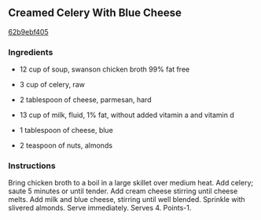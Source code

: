 ## Creamed Celery With Blue Cheese

[62b9ebf405](http://www.food.com/recipe/creamed-celery-with-blue-cheese-108999)

### Ingredients

 - 12 cup of soup, swanson chicken broth 99% fat free

 - 3 cup of celery, raw

 - 2 tablespoon of cheese, parmesan, hard

 - 13 cup of milk, fluid, 1% fat, without added vitamin a and vitamin d

 - 1 tablespoon of cheese, blue

 - 2 teaspoon of nuts, almonds

### Instructions

Bring chicken broth to a boil in a large skillet over medium heat. Add celery; saute 5 minutes or until tender. Add cream cheese stirring until cheese melts. Add milk and blue cheese, stirring until well blended. Sprinkle with slivered almonds. Serve immediately. Serves 4. Points-1.